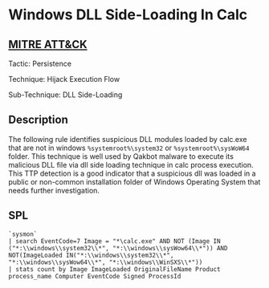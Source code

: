 # Windows DLL Side-Loading In Calc

## [MITRE ATT&CK](https://attack.mitre.org/techniques/T1574/002/)
Tactic: Persistence

Technique: Hijack Execution Flow

Sub-Technique: DLL Side-Loading

## Description
The following rule identifies suspicious DLL modules loaded by calc.exe that are not in windows `%systemroot%\system32` or `%systemroot%\sysWoW64` folder. This technique is well used by Qakbot malware to execute its malicious DLL file via dll side loading technique in calc process execution. This TTP detection is a good indicator that a suspicious dll was loaded in a public or non-common installation folder of Windows Operating System that needs further investigation.

## SPL
```spl
`sysmon` 
| search EventCode=7 Image = "*\calc.exe" AND NOT (Image IN ("*:\\windows\\system32\\*", "*:\\windows\\sysWow64\\*")) AND NOT(ImageLoaded IN("*:\\windows\\system32\\*", "*:\\windows\\sysWow64\\*", "*:\\windows\\WinSXS\\*")) 
| stats count by Image ImageLoaded OriginalFileName Product process_name Computer EventCode Signed ProcessId
```